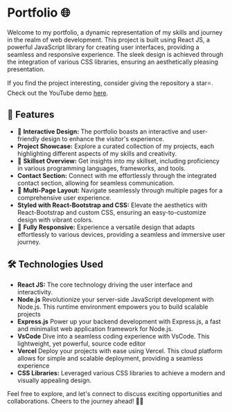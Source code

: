 # Portfolio 🌐

Welcome to my portfolio, a dynamic representation of my skills and journey in the realm of web development. This project is built using React JS, a powerful JavaScript library for creating user interfaces, providing a seamless and responsive experience. The sleek design is achieved through the integration of various CSS libraries, ensuring an aesthetically pleasing presentation.

If you find the project interesting, consider giving the repository a star⭐. Check out the YouTube demo [here](link).

## 🚀 Features

- 📱 **Interactive Design:** The portfolio boasts an interactive and user-friendly design to enhance the visitor's experience.
- **Project Showcase:** Explore a curated collection of my projects, each highlighting different aspects of my skills and creativity.
- 🎨 **Skillset Overview:** Get insights into my skillset, including proficiency in various programming languages, frameworks, and tools.
- **Contact Section:** Connect with me effortlessly through the integrated contact section, allowing for seamless communication.
- 📖 **Multi-Page Layout:** Navigate seamlessly through multiple pages for a comprehensive user experience.
- **Styled with React-Bootstrap and CSS:** Elevate the aesthetics with React-Bootstrap and custom CSS, ensuring an easy-to-customize design with vibrant colors.
- 🚀 **Fully Responsive:** Experience a versatile design that adapts effortlessly to various devices, providing a seamless and immersive user journey.


## 🛠️ Technologies Used

- **React JS:** The core technology driving the user interface and interactivity.
- **Node.js** Revolutionize your server-side JavaScript development with Node.js. This runtime environment empowers you to build scalable projects
- **Express.js** Power up your backend development with Express.js, a fast and minimalist web application framework for Node.js.
- **VsCode** Dive into a seamless coding experience with VsCode. This lightweight, yet powerful, source code editor
- **Vercel** Deploy your projects with ease using Vercel. This cloud platform allows for simple and scalable deployment, providing a seamless experience
- **CSS Libraries:** Leveraged various CSS libraries to achieve a modern and visually appealing design.

Feel free to explore, and let's connect to discuss exciting opportunities and collaborations. Cheers to the journey ahead! 🌟💼
